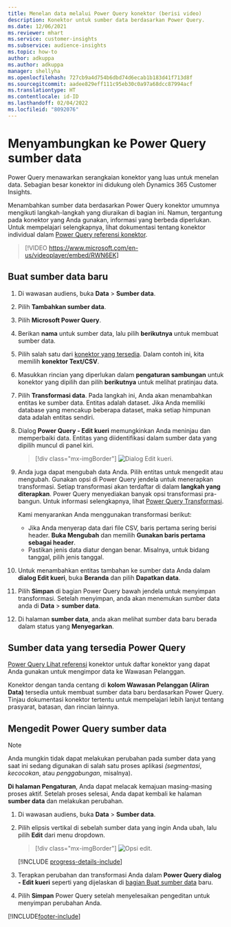 ```yaml
---
title: Menelan data melalui Power Query konektor (berisi video)
description: Konektor untuk sumber data berdasarkan Power Query.
ms.date: 12/06/2021
ms.reviewer: mhart
ms.service: customer-insights
ms.subservice: audience-insights
ms.topic: how-to
author: adkuppa
ms.author: adkuppa
manager: shellyha
ms.openlocfilehash: 727cb9a4d754b6dbd74d6ecab1b183d41f713d8f
ms.sourcegitcommit: aadee829eff111c95eb30c0a97a68dcc87994acf
ms.translationtype: HT
ms.contentlocale: id-ID
ms.lasthandoff: 02/04/2022
ms.locfileid: "8092076"
---
```

# <a name="connect-to-a-power-query-data-source"></a>Menyambungkan ke Power Query sumber data

Power Query menawarkan serangkaian konektor yang luas untuk menelan data. Sebagian besar konektor ini didukung oleh Dynamics 365 Customer Insights. 

Menambahkan sumber data berdasarkan Power Query konektor umumnya mengikuti langkah-langkah yang diuraikan di bagian ini. Namun, tergantung pada konektor yang Anda gunakan, informasi yang berbeda diperlukan. Untuk mempelajari selengkapnya, lihat dokumentasi tentang konektor individual dalam [Power Query referensi konektor](/power-query/connectors/).

> [!VIDEO https://www.microsoft.com/en-us/videoplayer/embed/RWN6EK]

## <a name="create-a-new-data-source"></a>Buat sumber data baru

1. Di wawasan audiens, buka **Data** > **Sumber data**.

1. Pilih **Tambahkan sumber data**.

1. Pilih **Microsoft Power Query**.

1. Berikan **nama** untuk sumber data, lalu pilih **berikutnya** untuk membuat sumber data.

1. Pilih salah satu dari [konektor yang tersedia](#available-power-query-data-sources). Dalam contoh ini, kita memilih **konektor Text/CSV**.

1. Masukkan rincian yang diperlukan dalam **pengaturan sambungan** untuk konektor yang dipilih dan pilih **berikutnya** untuk melihat pratinjau data.

1. Pilih **Transformasi data**. Pada langkah ini, Anda akan menambahkan entitas ke sumber data. Entitas adalah dataset. Jika Anda memiliki database yang mencakup beberapa dataset, maka setiap himpunan data adalah entitas sendiri.

1. Dialog **Power Query - Edit kueri** memungkinkan Anda meninjau dan memperbaiki data. Entitas yang diidentifikasi dalam sumber data yang dipilih muncul di panel kiri.

   > [!div class="mx-imgBorder"]
   > ![Dialog Edit kueri.](media/data-manager-configure-edit-queries.png "Dialog Edit kueri")

1. Anda juga dapat mengubah data Anda. Pilih entitas untuk mengedit atau mengubah. Gunakan opsi di Power Query jendela untuk menerapkan transformasi. Setiap transformasi akan terdaftar di dalam **langkah yang diterapkan**. Power Query menyediakan banyak opsi transformasi pra-bangun. Untuk informasi selengkapnya, lihat [Power Query Transformasi](/power-query/power-query-what-is-power-query#transformations).

   Kami menyarankan Anda menggunakan transformasi berikut:

   - Jika Anda menyerap data dari file CSV, baris pertama sering berisi header. **Buka Mengubah** dan memilih **Gunakan baris pertama sebagai header**.
   - Pastikan jenis data diatur dengan benar. Misalnya, untuk bidang tanggal, pilih jenis tanggal.

1. Untuk menambahkan entitas tambahan ke sumber data Anda dalam **dialog Edit kueri**, buka **Beranda** dan pilih **Dapatkan data**.

1. Pilih **Simpan** di bagian Power Query bawah jendela untuk menyimpan transformasi. Setelah menyimpan, anda akan menemukan sumber data anda di **Data** > **sumber data**.

1. Di halaman **sumber data**, anda akan melihat sumber data baru berada dalam status yang **Menyegarkan**.

## <a name="available-power-query-data-sources"></a>Sumber data yang tersedia Power Query

[Power Query Lihat referensi](/power-query/connectors/) konektor untuk daftar konektor yang dapat Anda gunakan untuk mengimpor data ke Wawasan Pelanggan. 

Konektor dengan tanda centang di **kolom Wawasan Pelanggan (Aliran Data)** tersedia untuk membuat sumber data baru berdasarkan Power Query. Tinjau dokumentasi konektor tertentu untuk mempelajari lebih lanjut tentang prasyarat, batasan, dan rincian lainnya.

## <a name="edit-power-query-data-sources"></a>Mengedit Power Query sumber data

> [!NOTE]
> Anda mungkin tidak dapat melakukan perubahan pada sumber data yang saat ini sedang digunakan di salah satu proses aplikasi *(segmentasi*, *kecocokan*, atau *penggabungan*, misalnya). 
>
> **Di halaman Pengaturan**, Anda dapat melacak kemajuan masing-masing proses aktif. Setelah proses selesai, Anda dapat kembali ke halaman **sumber data** dan melakukan perubahan.

1. Di wawasan audiens, buka **Data** > **Sumber data**.

2. Pilih elipsis vertikal di sebelah sumber data yang ingin Anda ubah, lalu pilih **Edit** dari menu dropdown.

   > [!div class="mx-imgBorder"]
   > ![Opsi edit.](media/edit-option-data-sources.png "Opsi edit")

   [!INCLUDE [progress-details-include](../includes/progress-details-pane.md)]
   
3. Terapkan perubahan dan transformasi Anda dalam **Power Query dialog - Edit kueri** seperti yang dijelaskan di [bagian Buat sumber data](#create-a-new-data-source) baru.

4. Pilih **Simpan** Power Query setelah menyelesaikan pengeditan untuk menyimpan perubahan Anda.


[!INCLUDE[footer-include](../includes/footer-banner.md)]

